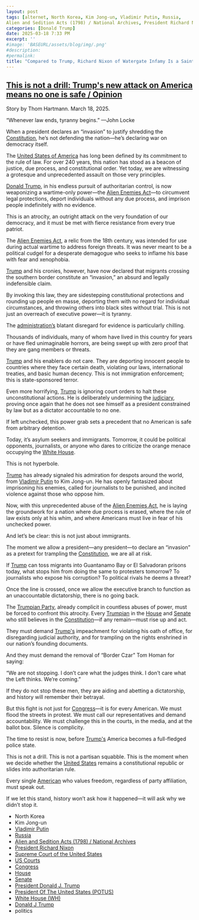 ```yaml
---
layout: post
tags: [alternet, North Korea, Kim Jong-un, Vladimir Putin, Russia, 
Alien and Sedition Acts (1798) / National Archives, President Richard Nixon, Supreme Court of the United States, US Courts, Congress, House, Senate, President Donald J. Trump, President Of The United States (POTUS), White House (WH), Donald J Trump, politics]
categories: [Donald Trump]
date: 2025-03-18 7:33 PM
excerpt: ''
#image: 'BASEURL/assets/blog/img/.png'
#description:
#permalink:
title: "Compared to Trump, Richard Nixon of Watergate Infamy Is a Saint"
---
```



## [This is not a drill: Trump's new attack on America means no one is safe / Opinion](https://www.alternet.org/alternet-exclusives/this-is-not-a-drill/)

Story by Thom Hartmann. March 18, 2025.

“Whenever law ends, tyranny begins.” —John Locke

When a president declares an “invasion” to justify shredding the [Constitution](https://constitution.congress.gov/), he’s not defending the nation—he’s declaring war on democracy itself.

The [United States of America](https://www.usa.gov/) has long been defined by its commitment to the rule of law. For over 240 years, this nation has stood as a beacon of justice, due process, and constitutional order. Yet today, we are witnessing a grotesque and unprecedented assault on those very principles.

[Donald Trump](https://www.whitehouse.gov/administration/donald-j-trump/), in his endless pursuit of authoritarian control, is now weaponizing a wartime-only power—the [Alien Enemies Act](https://www.archives.gov/milestone-documents/alien-and-sedition-acts)—to circumvent legal protections, deport individuals without any due process, and imprison people indefinitely with no evidence.

This is an atrocity, an outright attack on the very foundation of our democracy, and it must be met with fierce resistance from every true patriot.

The [Alien Enemies Act](https://www.archives.gov/milestone-documents/alien-and-sedition-acts), a relic from the 18th century, was intended for use during actual wartime to address foreign threats. It was never meant to be a political cudgel for a desperate demagogue who seeks to inflame his base with fear and xenophobia.

[Trump](https://www.whitehouse.gov/administration/donald-j-trump/) and his cronies, however, have now declared that migrants crossing the southern border constitute an “invasion,” an absurd and legally indefensible claim.

By invoking this law, they are sidestepping constitutional protections and rounding up people en masse, deporting them with no regard for individual circumstances, and throwing others into black sites without trial. This is not just an overreach of executive power—it is tyranny.

The [administration’s](https://www.whitehouse.gov/) blatant disregard for evidence is particularly chilling.

Thousands of individuals, many of whom have lived in this country for years or have fled unimaginable horrors, are being swept up with zero proof that they are gang members or threats.

[Trump](https://www.whitehouse.gov/administration/donald-j-trump/) and his enablers do not care. They are deporting innocent people to countries where they face certain death, violating our laws, international treaties, and basic human decency. This is not immigration enforcement; this is state-sponsored terror.

Even more horrifying, [Trump](https://www.whitehouse.gov/administration/donald-j-trump/) is ignoring court orders to halt these unconstitutional actions. He is deliberately undermining the [judiciary](https://www.uscourts.gov/), proving once again that he does not see himself as a president constrained by law but as a dictator accountable to no one.

If left unchecked, this power grab sets a precedent that no American is safe from arbitrary detention.

Today, it’s asylum seekers and immigrants. Tomorrow, it could be political opponents, journalists, or anyone who dares to criticize the orange menace occupying the [White House](https://www.whitehouse.gov/).

This is not hyperbole.

[Trump](https://www.whitehouse.gov/administration/donald-j-trump/) has already signaled his admiration for despots around the world, from [Vladimir Putin](http://kremlin.ru/) to Kim Jong-un. He has openly fantasized about imprisoning his enemies, called for journalists to be punished, and incited violence against those who oppose him.

Now, with this unprecedented abuse of the [Alien Enemies Act](https://www.archives.gov/milestone-documents/alien-and-sedition-acts), he is laying the groundwork for a nation where due process is erased, where the rule of law exists only at his whim, and where Americans must live in fear of his unchecked power.

And let’s be clear: this is not just about immigrants.

The moment we allow a president—any president—to declare an “invasion” as a pretext for trampling the [Constitution](https://constitution.congress.gov/), we are all at risk.

If [Trump](https://www.whitehouse.gov/administration/donald-j-trump/) can toss migrants into Guantanamo Bay or El Salvadoran prisons today, what stops him from doing the same to protesters tomorrow? To journalists who expose his corruption? To political rivals he deems a threat?

Once the line is crossed, once we allow the executive branch to function as an unaccountable dictatorship, there is no going back.

The [Trumpian Party](https://www..gop.com/), already complicit in countless abuses of power, must be forced to confront this atrocity. Every [Trumpian](https://www..gop.com/) in the [House](https://www.house.gov/) and [Senate](https://www.senate.gov/) who still believes in the [Constitution](https://constitution.congress.gov/)—if any remain—must rise up and act.

They must demand [Trump's](https://www.whitehouse.gov/administration/donald-j-trump/) impeachment for violating his oath of office, for disregarding judicial authority, and for trampling on the rights enshrined in our nation’s founding documents.

And they must demand the removal of “Border Czar” Tom Homan for saying:

“We are not stopping. I don’t care what the judges think. I don’t care what the Left thinks. We’re coming.”

If they do not stop these men, they are aiding and abetting a dictatorship, and history will remember their betrayal.

But this fight is not just for [Congress](https://www.congress.gov/)—it is for every American. We must flood the streets in protest. We must call our representatives and demand accountability. We must challenge this in the courts, in the media, and at the ballot box. Silence is complicity.

The time to resist is now, before [Trump's](https://www.whitehouse.gov/administration/donald-j-trump/) America becomes a full-fledged police state.

This is not a drill. This is not a partisan squabble. This is the moment when we decide whether the [United States](https://www.usa.gov/) remains a constitutional republic or slides into authoritarian rule.

Every single [American](https://www.usa.gov/) who values freedom, regardless of party affiliation, must speak out.

If we let this stand, history won’t ask how it happened—it will ask why we didn’t stop it.

- North Korea
- Kim Jong-un
- [Vladimir Putin](http://kremlin.ru/)
- [Russia](http://government.ru/)
- [Alien and Sedition Acts (1798) / National Archives](https://www.archives.gov/milestone-documents/alien-and-sedition-acts)
- [President Richard Nixon](https://prologue.blogs.archives.gov/tag/richard-nixon/)
- [Supreme Court of the United States](https://www.supremecourt.gov/)
- [US Courts](https://www.uscourts.gov/)
- [Congress](https://www.congress.gov/)
- [House](https://www.house.gov/)
- [Senate](https://www.senate.gov/)
- [President Donald J. Trump](https://www.whitehouse.gov/administration/donald-j-trump/)
- [President Of The United States (POTUS)](https://www.whitehouse.gov/)
- [White House (WH)](https://www.whitehouse.gov/)
- [Donald J Trump](https://www.donaldjtrump.com/)
- politics